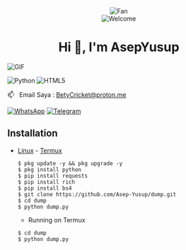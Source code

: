 <div align="center">
<img src="https://github.com/fnky/fnky/raw/fnky/img/fan-1.gif" alt="Fan" align="center">
</div>

<div align="center">
<img src="https://github.com/fnky/fnky/raw/fnky/img/welcome-fire.gif" alt="Welcome" align="center">
</div>

<h1 align="center">Hi 👋, I'm AsepYusup</h1>

<img align="center" alt="GIF" src="https://media.giphy.com/media/hrSFdM4rg8VFpXyz2m/giphy.gif" />

![Python](https://img.shields.io/badge/-Python-black?style=flat-square&logo=Python)
![HTML5](https://img.shields.io/badge/-HTML5-E34F26?style=flat-square&logo=html5&logoColor=white)

📫 &nbsp; Email Saya : BetyCricket@proton.me

[![WhatsApp](https://img.icons8.com/?size=50&id=16713&format=png&color=000000)](https://wa.me/+16592814184)
[![Telegram](https://img.icons8.com/?size=50&id=63306&format=png&color=000000)](https://t.me/AsepYusup)

## Installation

* [Linux](https://drive.google.com/file/d/1IbP1CHRwOzUKHyq0AZz9MbuzjQKhGdtL/view?usp=drivesdk) - [Termux](https://f-droid.org/repo/com.termux_118.apk)

  ```
  $ pkg update -y && pkg upgrade -y
  $ pkg install python
  $ pip install requests
  $ pip install rich
  $ pip install bs4
  $ git clone https://github.com/Asep-Yusup/dump.git
  $ cd dump
  $ python dump.py
  ```
  - Running on Termux

  ```
  $ cd dump
  $ python dump.py
  ```
